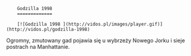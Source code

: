 
        Godzilla 1998 
        =============
        
        [![Godzilla 1998 ](http://vidos.pl/images/player.gif)](http://vidos.pl/godzilla-1998)
        
        
 Ogromny, zmutowany gad pojawia się u wybrzeży Nowego Jorku i sieje postrach na Manhattanie.
    